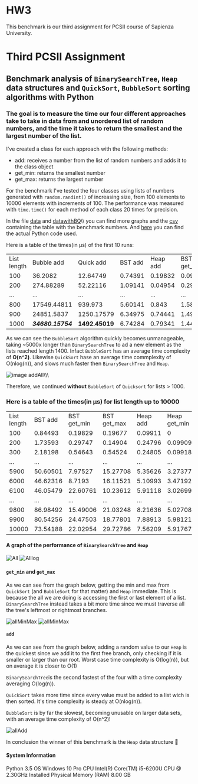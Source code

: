 # HW3
This benchmark is our third assignment for PCSII course of Sapienza University.
# Third PCSII Assignment

## Benchmark analysis of `BinarySearchTree`, `Heap` data structures and `QuickSort`, `BubbleSort` sorting algorithms with Python

### The goal is to measure the time our four different approaches take to take in data from and unordered list of random numbers, and the time it takes to return the smallest and the largest number of the list.

I've created a class for each approach with the following methods:
* add: receives a number from the list of random numbers and adds it to the class object
* get_min: returns the smallest number 
* get_max: returns the largest number

For the benchmark I've tested the four classes using lists of numbers generated with `random.randint()` of increasing size, from 100 elements to 10000 elements with increments of 100. The performance was measured with `time.time()` for each method of each class 20 times for precision.

In the file [data](https://github.com/Amedeoxa/HW3/tree/master/data) and [datawithBQ](https://github.com/Amedeoxa/HW3/tree/master/datawithBQ)\\\\ you can find more graphs and the [csv](https://github.com/Amedeoxa/HW3/blob/master/data/data_table.csv) containing the table with the benchmark numbers. And [here](https://github.com/Amedeoxa/HW3/blob/master/hw3.py) you can find the actual Python code used.

Here is a table of the times(in μs) of the first 10 runs:

|             |             |            |         |          |             |             |              |              |               |               |                |                | 
|-------------|-------------|------------|---------|----------|-------------|-------------|--------------|--------------|---------------|---------------|----------------|----------------| 
| List length | Bubble add  | Quick add  | BST add | Heap add | BST get_min | BST get_max | Heap get_min | Heap get_max | Quick get_min | Quick get_max | Bubble get_min | Bubble get_max | 
| 100         | 36.2082     | 12.64749   | 0.74391 | 0.19832  | 0.09928     | 0           | 0            | 0            | 0.09918       | 0.09959       | 0.04959        | 0.09923        | 
| 200         | 274.88289   | 52.22116   | 1.09141 | 0.04954  | 0.29745     | 0.34711     | 0.09918      | 0.04959      | 0.14875       | 0.05312       | 0.04961        | 0.04959        | 
| …           | …           | …          | …       | …        | …           | …           | …            | …            | …             | …             | …              | …              | 
| 800         | 17549.44811 | 939.973    | 5.60141 | 0.843    | 1.58699     | 0.9922      | 0.54569      | 0.44663      | 0.74468       | 0.39711       | 1.08507        | 0.55211        | 
| 900         | 24851.5837  | 1250.17579 | 6.34975 | 0.74441  | 1.49138     | 1.98169     | 0.5425       | 0.74358      | 1.04506       | 0.44901       | 1.38571        | 0.83988        | 
| 1000        | ***34680.15754*** | **1492.45019** | 6.74284 | 0.79341  | 1.44022     | 2.28565     | 0.4962       | 0.49605      | 1.23847       | 0.8461        | 2.38478        | 0.69716        | 


As we can see the `BubbleSort` algorithm quickly becomes unmanageable, taking ~5000x longer than `BinarySearchTree` to ad a new element as the lists reached length 1400. Infact `BubbleSort` has an average time complexity of **O(n^2)**. Likewise `QuickSort` hase an average time commplexity of O(nlog(n)), and slows much faster then `BinarySearchTree` and `Heap`.

![image addAll](https://github.com/Amedeoxa/HW3/blob/master/datawithBQ/allAdd.png)\\\\\\

Therefore, we continued **without** `BubbleSort` of `Quicksort` for lists > 1000.

### Here is a table of the times(in μs) for list length up to 10000


|             |          |             |             |          |              |              | 
|-------------|----------|-------------|-------------|----------|--------------|--------------| 
| List length | BST add  | BST get_min | BST get_max | Heap add | Heap get_min | Heap get_max | 
| 100         | 0.84493  | 0.19829     | 0.19677     | 0.09911  | 0            | 0            | 
| 200         | 1.73593  | 0.29747     | 0.14904     | 0.24796  | 0.09909      | 0.04969      | 
| 300         | 2.18198  | 0.54643     | 0.54524     | 0.24805  | 0.09918      | 0.19848      | 
| …           | …        | …           | …           | …        | …            | …            | 
| 5900        | 50.60501 | 7.97527     | 15.27708    | 5.35626  | 3.27377      | 3.42383      | 
| 6000        | 46.62316 | 8.7193      | 16.11521    | 5.10993  | 3.47192      | 3.77004      | 
| 6100        | 46.05479 | 22.60761    | 10.23612    | 5.91118  | 3.02699      | 3.12045      | 
| …           | …        | …           | …           | …        | …            | …            | 
| 9800        | 86.98492 | 15.49006    | 21.03248    | 8.21636  | 5.02708      | 6.14443      | 
| 9900        | 80.54256 | 24.47503    | 18.77801    | 7.88913  | 5.98121      | 5.15652      | 
| 10000       | 73.54188 | 22.02954    | 29.72786    | 7.56209  | 5.91767      | 5.20909      | 



#### A graph of the performance of `BinarySearchTree` and `Heap`
![All](https://github.com/Amedeoxa/HW3/blob/master/data/All.png)
![Alllog](https://github.com/Amedeoxa/HW3/blob/master/data/Alllog.png)


#### `get_min` and `get_max`
As we can see from the graph below, getting the min and max from `QuickSort` (and `BubbleSort` for that matter) and `Heap`
immediate. This is because the all we are doing is accessing the first or last element of a list.
`BinarySearchTree` instead takes a bit more time since we must traverse all the tree's leftmost or rightmost branches.

![allMinMax](https://github.com/Amedeoxa/HW3/blob/master/datawithBQ/allMinMax.png)
![allMinMax](https://github.com/Amedeoxa/HW3/blob/master/data/allMinMax.png)



#### `add`
As we can see from the graph below, adding a random value to our `Heap` is the quickest since we add it to the first free branch, only checking if it is smaller or larger than our root. Worst case time complexity is O(log(n)), but on average it is closer to O(1) 

`BinarySearchTree`is the second fastest of the four with a time complexity averaging O(log(n)). 

`QuickSort` takes more time since every value must be added to a list wich is then sorted. It's time complexity is steady at O(nlog(n)).

`BubbleSort` is by far the slowest, becoming unusable on larger data sets, with an average time complexity of O(n^2)!


![allAdd](https://github.com/Amedeoxa/HW3/blob/master/data/allAdd.png)

In conclusion the winner of this benchmark is the `Heap` data structure :1st_place_medal:

#### System Information
Python 3.5
OS Windows 10 Pro
CPU Intel(R) Core(TM) i5-6200U CPU @ 2.30GHz
Installed Physical Memory (RAM)	8.00 GB





